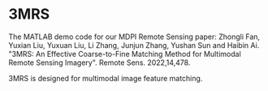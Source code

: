 # 3MRS

The MATLAB demo code for our MDPI Remote Sensing paper:
Zhongli Fan, Yuxian Liu, Yuxuan Liu, Li Zhang, Junjun Zhang, Yushan Sun and Haibin Ai. "3MRS: An Effective Coarse-to-Fine Matching Method for Multimodal Remote Sensing Imagery". Remote Sens. 2022,14,478.

3MRS is designed for multimodal image feature matching.

